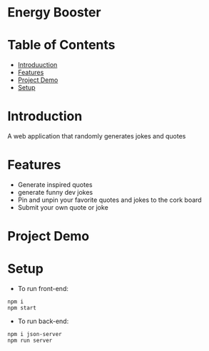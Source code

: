 # Energy Booster

# Table of Contents 
*   [Introduuction](#introduction)
*   [Features](#features)
*   [Project Demo](#project-demo)
*   [Setup](#setup)

#   Introduction
A web application that randomly generates jokes and quotes

#   Features 
- Generate inspired quotes
- generate funny dev jokes
- Pin and unpin your favorite quotes and jokes to the cork board
- Submit your own quote or joke

#   Project Demo 

#   Setup
- To run front-end:
```
npm i
npm start
```

- To run back-end:
```
npm i json-server
npm run server
```


